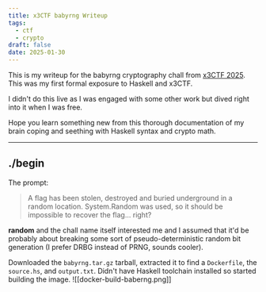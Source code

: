 ```yaml
---
title: x3CTF babyrng Writeup
tags:
  - ctf
  - crypto
draft: false
date: 2025-01-30
---
```

This is my writeup for the babyrng cryptography chall from [x3CTF 2025](https://x3c.tf/). This was my first formal exposure to Haskell and x3CTF. 

I didn't do this live as I was engaged with some other work  but dived right into it when I was free.

Hope you learn something new from this thorough documentation of my brain coping and seething with Haskell syntax and crypto math.

--- 
## ./begin

The prompt:
> A flag has been stolen, destroyed and buried underground in a random location. System.Random was used, so it should be impossible to recover the flag... right?

**random** and the chall name itself interested me and I assumed that it'd be probably about breaking some sort of pseudo-deterministic random bit generation (I prefer DRBG instead of PRNG, sounds cooler).

Downloaded the `babyrng.tar.gz` tarball, extracted it to find  a `Dockerfile`,  the `source.hs`, and `output.txt`. Didn't have Haskell toolchain installed so started building the image.
![[docker-build-baberng.png]]
